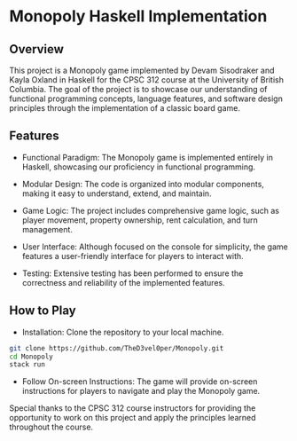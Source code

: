 # Monopoly Haskell Implementation

## Overview

This project is a Monopoly game implemented by Devam Sisodraker and Kayla Oxland in Haskell for the CPSC 312 course at the University of British Columbia. The goal of the project is to showcase our understanding of functional programming concepts, language features, and software design principles through the implementation of a classic board game.

## Features

- Functional Paradigm: The Monopoly game is implemented entirely in Haskell, showcasing our proficiency in functional programming.

- Modular Design: The code is organized into modular components, making it easy to understand, extend, and maintain.

- Game Logic: The project includes comprehensive game logic, such as player movement, property ownership, rent calculation, and turn management.

- User Interface: Although focused on the console for simplicity, the game features a user-friendly interface for players to interact with.

- Testing: Extensive testing has been performed to ensure the correctness and reliability of the implemented features.

## How to Play

- Installation: Clone the repository to your local machine.

```bash
git clone https://github.com/TheD3vel0per/Monopoly.git
cd Monopoly
stack run
```

- Follow On-screen Instructions: The game will provide on-screen instructions for players to navigate and play the Monopoly game.


Special thanks to the CPSC 312 course instructors for providing the opportunity to work on this project and apply the principles learned throughout the course.